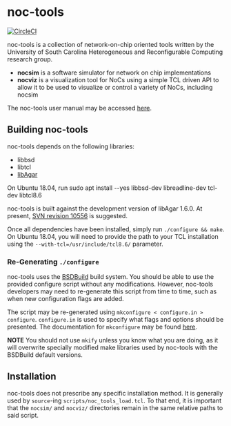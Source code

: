 # noc-tools

[![CircleCI](https://circleci.com/gh/HeRCLab/nocsim.svg?style=svg)](https://circleci.com/gh/HeRCLab/nocsim)

noc-tools is a collection of network-on-chip oriented tools written by the
University of South Carolina Heterogeneous and Reconfigurable Computing
research group.

* **nocsim** is a software simulator for network on chip implementations
* **nocviz** is a visualization tool for NoCs using a simple TCL driven API to
  allow it to be used to visualize or control a variety of NoCs, including
  nocsim

The noc-tools user manual may be accessed [here](doc/noc-tools.md).

## Building noc-tools

noc-tools depends on the following libraries:

* libbsd
* libtcl
* [libAgar](http://libagar.org/)

On Ubuntu 18.04, run sudo apt install --yes libbsd-dev libreadline-dev tcl-dev libtcl8.6

noc-tools is built against the development version of libAgar 1.6.0. At
present, [SVN revision
10556](https://github.com/JulNadeauCA/libagar/commit/b29a63d7e9e7cda25f2126df08bd152384b65d40)
is suggested.

Once all dependencies have been installed, simply run `./configure && make`. On
Ubuntu 18.04, you will need to provide the path to your TCL installation using
the `--with-tcl=/usr/include/tcl8.6/` parameter.

### Re-Generating `./configure`

noc-tools uses the [BSDBuild](http://bsdbuild.hypertriton.com/) build system.
You should be able to use the provided configure script without any
modifications. However, noc-tools developers may need to re-generate this
script from time to time, such as when new configuration flags are added.

The script may be re-generated using `mkconfigure < configure.in > configure`.
`configure.in` is used to specify what flags and options should be presented.
The documentation for `mkconfigure` may be found
[here](http://bsdbuild.hypertriton.com//mdoc.cgi?man=mkconfigure.1).

**NOTE** You should not use `mkify` unless you know what you are doing, as it
will overwrite specially modified make libraries used by noc-tools with the
BSDBuild default versions.

## Installation

noc-tools does not prescribe any specific installation method. It is generally
used by `source`-ing `scripts/noc_tools_load.tcl`. To that end, it is important
that the `nocsim/` and `nocviz/` directories remain in the same relative paths
to said script.
